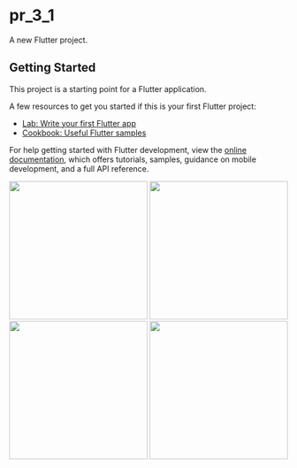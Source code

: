 # pr_3_1

A new Flutter project.

## Getting Started

This project is a starting point for a Flutter application.

A few resources to get you started if this is your first Flutter project:

- [Lab: Write your first Flutter app](https://docs.flutter.dev/get-started/codelab)
- [Cookbook: Useful Flutter samples](https://docs.flutter.dev/cookbook)

For help getting started with Flutter development, view the
[online documentation](https://docs.flutter.dev/), which offers tutorials,
samples, guidance on mobile development, and a full API reference.

<img src="https://user-images.githubusercontent.com/118449869/209848230-0dcb7315-62e1-45ff-9c97-cac3b07f341d.png" width="250px">

<img src="https://user-images.githubusercontent.com/118449869/209848239-0b1f6178-1372-4fc8-b492-677e7c565ce2.png" width="250px">

<img src="https://user-images.githubusercontent.com/118449869/209848248-6298732f-1afa-407e-8a1a-fb4444b292f8.png" width="250px">

<img src="https://user-images.githubusercontent.com/118449869/209848259-7339e72c-1364-4b53-a4c3-8a9db62835bd.png" width="250px">
